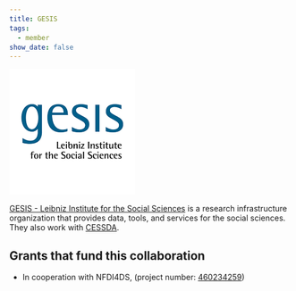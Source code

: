 ```yaml
---
title: GESIS
tags:
  - member
show_date: false
---
```


![](featured.png)

[GESIS - Leibniz Institute for the Social Sciences](https://www.gesis.org/) is a research infrastructure organization that provides data, tools, and services for the social sciences. They also work with [CESSDA](https://www.cessda.eu).

## Grants that fund this collaboration

- In cooperation with NFDI4DS, (project number: [460234259](https://gepris.dfg.de/gepris/projekt/460234259?context=projekt&task=showDetail&id=460234259&))
